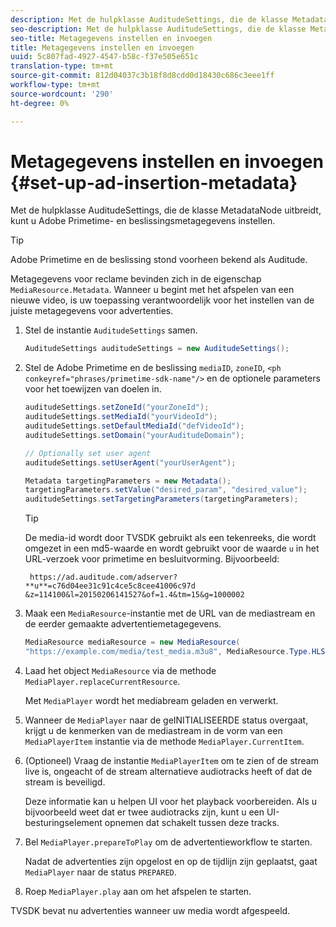 ```yaml
---
description: Met de hulpklasse AuditudeSettings, die de klasse MetadataNode uitbreidt, kunt u Adobe Primetime- en beslissingsmetagegevens instellen.
seo-description: Met de hulpklasse AuditudeSettings, die de klasse MetadataNode uitbreidt, kunt u Adobe Primetime- en beslissingsmetagegevens instellen.
seo-title: Metagegevens instellen en invoegen
title: Metagegevens instellen en invoegen
uuid: 5c807fad-4927-4547-b58c-f37e505e651c
translation-type: tm+mt
source-git-commit: 812d04037c3b18f8d8cdd0d18430c686c3eee1ff
workflow-type: tm+mt
source-wordcount: '290'
ht-degree: 0%

---
```



# Metagegevens instellen en invoegen {#set-up-ad-insertion-metadata}

Met de hulpklasse AuditudeSettings, die de klasse MetadataNode uitbreidt, kunt u Adobe Primetime- en beslissingsmetagegevens instellen.

>[!TIP]
>
>Adobe Primetime en de beslissing stond voorheen bekend als Auditude.

Metagegevens voor reclame bevinden zich in de eigenschap `MediaResource.Metadata`. Wanneer u begint met het afspelen van een nieuwe video, is uw toepassing verantwoordelijk voor het instellen van de juiste metagegevens voor advertenties.

1. Stel de instantie `AuditudeSettings` samen.

   ```java
   AuditudeSettings auditudeSettings = new AuditudeSettings();
   ```

1. Stel de Adobe Primetime en de beslissing `mediaID`, `zoneID`, `<ph conkeyref="phrases/primetime-sdk-name"/>` en de optionele parameters voor het toewijzen van doelen in.

   ```java
   auditudeSettings.setZoneId("yourZoneId"); 
   auditudeSettings.setMediaId("yourVideoId"); 
   auditudeSettings.setDefaultMediaId("defVideoId"); 
   auditudeSettings.setDomain("yourAuditudeDomain"); 
   
   // Optionally set user agent  
   auditudeSettings.setUserAgent("yourUserAgent"); 
   
   Metadata targetingParameters = new Metadata(); 
   targetingParameters.setValue("desired_param", "desired_value"); 
   auditudeSettings.setTargetingParameters(targetingParameters);
   ```

   >[!TIP]
   >
   >De media-id wordt door TVSDK gebruikt als een tekenreeks, die wordt omgezet in een md5-waarde en wordt gebruikt voor de waarde `u` in het URL-verzoek voor primetime en besluitvorming. Bijvoorbeeld:
   >
   >
   >` https://ad.auditude.com/adserver? **u**=c76d04ee31c91c4ce5c8cee41006c97d &z=114100&l=20150206141527&of=1.4&tm=15&g=1000002`

1. Maak een `MediaResource`-instantie met de URL van de mediastream en de eerder gemaakte advertentiemetagegevens.

   ```java
   MediaResource mediaResource = new MediaResource( 
   "https://example.com/media/test_media.m3u8", MediaResource.Type.HLS, Metadata);
   ```

1. Laad het object `MediaResource` via de methode `MediaPlayer.replaceCurrentResource`.

   Met `MediaPlayer` wordt het mediabream geladen en verwerkt.

1. Wanneer de `MediaPlayer` naar de geINITIALISEERDE status overgaat, krijgt u de kenmerken van de mediastream in de vorm van een `MediaPlayerItem` instantie via de methode `MediaPlayer.CurrentItem`.
1. (Optioneel) Vraag de instantie `MediaPlayerItem` om te zien of de stream live is, ongeacht of de stream alternatieve audiotracks heeft of dat de stream is beveiligd.

   Deze informatie kan u helpen UI voor het playback voorbereiden. Als u bijvoorbeeld weet dat er twee audiotracks zijn, kunt u een UI-besturingselement opnemen dat schakelt tussen deze tracks.

1. Bel `MediaPlayer.prepareToPlay` om de advertentieworkflow te starten.

   Nadat de advertenties zijn opgelost en op de tijdlijn zijn geplaatst, gaat `MediaPlayer` naar de status `PREPARED`.
1. Roep `MediaPlayer.play` aan om het afspelen te starten.

TVSDK bevat nu advertenties wanneer uw media wordt afgespeeld.